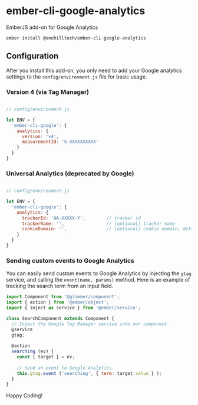 # ember-cli-google-analytics

EmberJS add-on for Google Analytics

    ember install @onehilltech/ember-cli-google-analytics
    
## Configuration

After you install this add-on, you only need to add your Google analytics settings
to the `config/environment.js` file for basic usage.

### Version 4 (via Tag Manager)

```javascript

// config/environment.js

let ENV = {
  'ember-cli-google': {
    analytics: {
      version: 'v4',
      measurementId: 'G-XXXXXXXXXX'
    }
  }
}
```

### Universal Analytics (deprecated by Google)

```javascript

// config/environment.js

let ENV = {
  'ember-cli-google': {
    analytics: {
      trackerId: 'UA-XXXXX-Y',        // tracker id
      trackerName: '',                // [optional] tracker name
      cookieDomain: '',               // [optional] cookie domain; default = 'auto'
    }
  }
}
```

### Sending custom events to Google Analytics

You can easily send custom events to Google Analytics by injecting the `gtag` service, and
calling the `event(name, params)` method. Here is an example of tracking the search term from an input
field.

```javascript
import Component from '@glimmer/component';
import { action } from '@ember/object';
import { inject as service } from '@ember/service';

class SearchComponent extends Component {
  // Inject the Google Tag Manager service into our component.
  @service
  gtag;
  
  @action
  searching (ev) {
    const { target } = ev;
    
    // Send an event to Google Analytics.
    this.gtag.event ('searching', { term: target.value } );
  }
}
```

Happy Coding!

